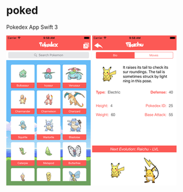 # poked
Pokedex App Swift 3

![alt tag](https://github.com/cscouto/poked/blob/master/Simulator%20Screen%20Shot%20Jan%2029%2C%202017%2C%209.58.18%20AM.png)
![alt tag](https://github.com/cscouto/poked/blob/master/Simulator%20Screen%20Shot%20Jan%2029%2C%202017%2C%209.58.49%20AM.png)
